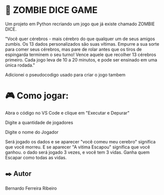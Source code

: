 # 🧟 ZOMBIE DICE GAME

Um projeto em Python recriando um jogo que já existe chamado ZOMBIE DICE.

"Você quer cérebros - mais cérebro do que qualquer um de seus amigos zumbis. Os 13 dados personalizados são suas vítimas. Empurre a sua sorte para comer seus cérebros, mas pare de rolar antes que os tiros de espingarda terminem o seu turno! Vence aquele que recolher 13 cérebros primeiro. Cada jogo leva de 10 a 20 minutos, e pode ser ensinado em uma única rodada." 

Adicionei o pseudocodigo usado para criar o jogo tambem

# 🎮 Como jogar:

Abra o código no VS Code e clique em "Executar e Depurar"

Digite a quantidade de jogadores

Digite o nome do Jogador

Será jogado os dados e se aparecer "você comeu meu cerebro" significa que você morreu. E se aparecer "A vitima Escapou" significa que você ganhou. o dado será jogado 3 vezes, e você tem 3 vidas. Ganha quem Escapar como todas as vidas.




## ✒️ Autor

Bernardo Ferreira Ribeiro
